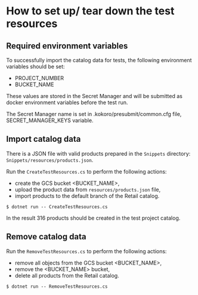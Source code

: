 # How to set up/ tear down the test resources

## Required environment variables

To successfully import the catalog data for tests, the following environment variables should be set:
 - PROJECT_NUMBER
 - BUCKET_NAME

These values are stored in the Secret Manager and will be submitted as 
   docker environment variables before the test run.

The Secret Manager name is set in .kokoro/presubmit/common.cfg file, SECRET_MANAGER_KEYS variable.

## Import catalog data

There is a JSON file with valid products prepared in the `Snippets` directory:
`Snippets/resources/products.json`.

Run the `CreateTestResources.cs` to perform the following actions:
   - create the GCS bucket <BUCKET_NAME>, 
   - upload the product data from `resources/products.json` file,
   - import products to the default branch of the Retail catalog.

```
$ dotnet run -- CreateTestResources.cs
```

In the result 316 products should be created in the test project catalog.


## Remove catalog data

Run the `RemoveTestResources.cs` to perform the following actions:
   - remove all objects from the GCS bucket <BUCKET_NAME>, 
   - remove the <BUCKET_NAME> bucket,
   - delete all products from the Retail catalog.

```
$ dotnet run -- RemoveTestResources.cs
```